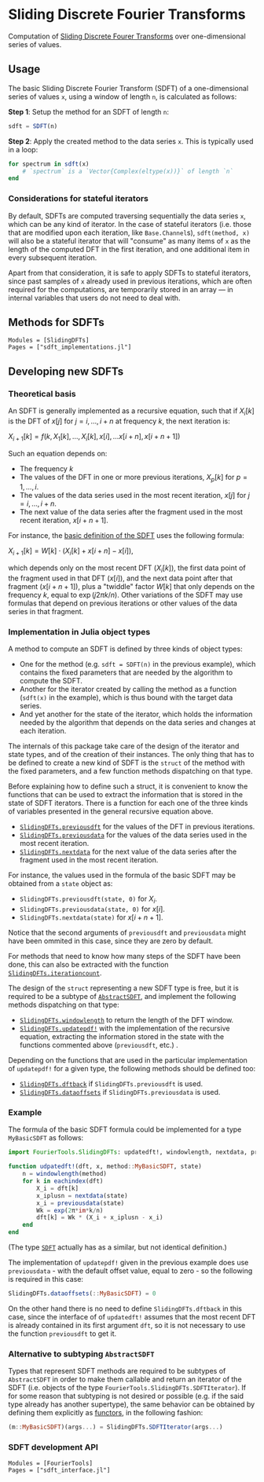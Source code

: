 # Sliding Discrete Fourier Transforms

Computation of [Sliding Discrete Fourer Transforms](https://en.wikipedia.org/wiki/Sliding_DFT) over one-dimensional series of values.

## Usage

The basic Sliding Discrete Fourier Transform (SDFT) of a one-dimensional series of values `x`, using a window of length `n`, is calculated as follows:

**Step 1**: Setup the method for an SDFT of length `n`:

```julia
sdft = SDFT(n)
```

**Step 2**: Apply the created method to the data series `x`. This is typically used in a loop:

```julia
for spectrum in sdft(x)
    # `spectrum` is a `Vector{Complex(eltype(x))}` of length `n`
end
```

### Considerations for stateful iterators

By default, SDFTs are computed traversing sequentially the data series `x`, which can be any kind of iterator. In the case of stateful iterators (i.e. those that are modified upon each iteration, like `Base.Channel`s),  `sdft(method, x)` will also be a stateful iterator that will "consume" as many items of `x` as the length of the computed DFT in the first iteration, and one additional item in every subsequent iteration.

Apart from that consideration, it is safe to apply SDFTs to stateful iterators, since past samples of `x` already used in previous iterations, which are often required for the computations, are temporarily stored in an array — in internal variables that users do not need to deal with.

## Methods for SDFTs

```@autodocs
Modules = [SlidingDFTs]
Pages = ["sdft_implementations.jl"]
```

## Developing new SDFTs

### Theoretical basis

An SDFT is generally implemented as a recursive equation, such that if $X_{i}[k]$ is the DFT of $x[j]$ for $j = i, \ldots, i+n$ at frequency $k$, the next iteration is:

$X_{i+1}[k] = f(k, X_{1}[k], \ldots, X_{i}[k], x[i], \ldots x[i+n], x[i+n+1])$

Such an equation depends on:

* The frequency $k$
* The values of the DFT in one or more previous iterations, $X_{p}[k]$ for $p = 1, \ldots, i$.
* The values of the data series used in the most recent iteration, $x[j]$ for $j = i, \ldots, i+n$.
* The next value of the data series after the fragment used in the most recent iteration, $x[i+n+1]$.

For instance, the [basic definition of the SDFT](https://www.researchgate.net/publication/3321463_The_sliding_DFT) uses the following formula: 

$X_{i+1}[k] = W[k] \cdot (X_{i}[k] + x[i+n] - x[i]),$

which depends only on the most recent DFT ($X_{i}[k]$), the first data point of the fragment used in that DFT ($x[i]$), and the next data point after that fragment ($x[i+n+1]$), plus a "twiddle" factor $W[k]$ that only depends on the frequency $k$, equal to $\exp(j2{\pi}k/n)$.
Other variations of the SDFT may use formulas that depend on previous iterations or other values of the data series in that fragment.

### Implementation in Julia object types

A method to compute an SDFT is defined by three kinds of object types:

* One for the method (e.g. `sdft = SDFT(n)` in the previous example), which contains the fixed parameters that are needed by the algorithm to compute the SDFT.
* Another for the iterator created by calling the method as a function (`sdft(x)` in the example), which is thus bound with the target data series.
* And yet another for the state of the iterator, which holds the information needed by the algorithm that depends on the data series and changes at each iteration.

The internals of this package take care of the design of the iterator and state types, and of the creation of their instances. The only thing that has to be defined to create a new kind of SDFT is the `struct` of the method with the fixed parameters, and a few function methods dispatching on that type.

Before explaining how to define such a struct, it is convenient to know the functions that can be used to extract the information that is stored in the state of SDFT iterators. There is a function for each one of the three kinds of variables presented in the general recursive equation above.

* [`SlidingDFTs.previousdft`](@ref) for the values of the DFT in previous iterations.
* [`SlidingDFTs.previousdata`](@ref) for the values of the data series used in the most recent iteration.
* [`SlidingDFTs.nextdata`](@ref) for the next value of the data series after the fragment used in the most recent iteration.

For instance, the values used in the formula of the basic SDFT may be obtained from a `state` object as:
* `SlidingDFTs.previousdft(state, 0)` for $X_{i}$.
* `SlidingDFTs.previousdata(state, 0)` for $x[i]$.
* `SlidingDFTs.nextdata(state)` for $x[i+n+1]$.

Notice that the second arguments of `previousdft` and `previousdata` might have been ommited in this case, since they are zero by default.

For methods that need to know how many steps of the SDFT have been done, this can also be extracted with the function [`SlidingDFTs.iterationcount`](@ref).

The design of the `struct` representing a new SDFT type is free, but it is required to be a subtype of [`AbstractSDFT`](@ref), and implement the following methods dispatching on that type:

* [`SlidingDFTs.windowlength`](@ref) to return the length of the DFT window.
* [`SlidingDFTs.updatepdf!`](@ref) with the implementation of the recursive equation, extracting the information stored in the state with the functions commented above (`previousdft`, etc.) .

Depending on the functions that are used in the particular implementation of `updatepdf!` for a given type, the following methods should be defined too:

* [`SlidingDFTs.dftback`](@ref) if `SlidingDFTs.previousdft` is used.
* [`SlidingDFTs.dataoffsets`](@ref) if `SlidingDFTs.previousdata` is used.

### Example

The formula of the basic SDFT formula could be implemented for a type `MyBasicSDFT` as follows:

```julia
import FourierTools.SlidingDFTs: updatedft!, windowlength, nextdata, previousdata

function udpatedft!(dft, x, method::MyBasicSDFT, state)
    n = windowlength(method)
    for k in eachindex(dft)
        X_i = dft[k]
        x_iplusn = nextdata(state)
        x_i = previousdata(state)
        Wk = exp(2π*im*k/n)
        dft[k] = Wk * (X_i + x_iplusn - x_i)
    end
end
```

(The type [`SDFT`](@ref) actually has as a similar, but not identical definition.)

The implementation of `updatepdf!` given in the previous example does use `previousdata` - with the default offset value, equal to zero - so the following is required in this case:

```julia
SlidingDFTs.dataoffsets(::MyBasicSDFT) = 0
```

On the other hand there is no need to define `SlidingDFTs.dftback` in this case, since the interface of of `updatedft!` assumes that the most recent DFT is already contained in its first argument `dft`, so it is not necessary to use the function `previousdft` to get it.

### Alternative to subtyping `AbstractSDFT`

Types that represent SDFT methods are required to be subtypes of `AbstractSDFT` in order to make them callable and return an iterator of the SDFT (i.e. objects of the type `FourierTools.SlidingDFTs.SDFTIterator`). If for some reason that subtyping is not desired or possible (e.g. if the said type already has another supertype), the same behavior can be obtained by defining them explicitly as [functors](https://docs.julialang.org/en/v1/manual/methods/#Function-like-objects), in the following fashion:

```julia
(m::MyBasicSDFT)(args...) = SlidingDFTs.SDFTIterator(args...)
```


### SDFT development API

```@autodocs
Modules = [FourierTools]
Pages = ["sdft_interface.jl"]
```

